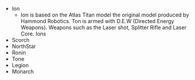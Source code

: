 - Ion
	- Ion is based on the Atlas Titan model the original model produced by Hammond Robotics. Ton is armed with D.E.W (Directed Energy Weapons). Weapons such as the Laser shot, Splitter Rifle and Laser Core. Ions
- Scorch
- NorthStar
- Ronin
- Tone
- Legion
- Monarch
